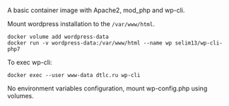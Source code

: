 A basic container image with Apache2, mod_php and wp-cli.

Mount wordpress installation to the `/var/www/html`.

```console
docker volume add wordpress-data
docker run -v wordpress-data:/var/www/html --name wp selim13/wp-cli-php7 
```

To exec wp-cli:

```console
docker exec --user www-data dtlc.ru wp-cli
```

No environment variables configuration, mount wp-config.php using volumes.